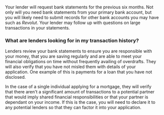 Your lender will request bank statements for the previous six months. Not only will you need bank statements from your primary bank account, but you will likely need to submit records for other bank accounts you may have such as *Revolut*. Your lender may follow up with questions on large transactions in your statements. 

### What are lenders looking for in my transaction history?

Lenders review your bank statements to ensure you are responsible with your money, that you are saving regularly and are able to meet your financial obligations on time without frequently availing of overdrafts. They will also verify that you have not misled them with details of your application. One example of this is payments for a loan that you have not disclosed.

In the case of a single individual applying for a mortgage, they will verify that there aren't a significant amount of transactions to a potential partner that would imply shared financial responsibilities or that your partner is dependant on your income. If this is the case, you will need to declare it to any potential lenders so that they can factor it into your application. 
